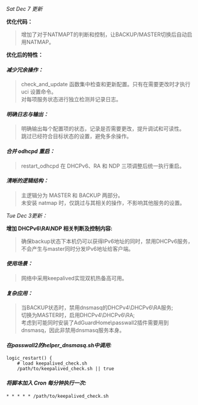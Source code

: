 *Sat Dec 7 更新*

**优化代码：**
> 增加了对于NATMAPT的判断和控制，让BACKUP/MASTER切换后自动启用NATMAP。

**优化后的特性：**
#### *减少冗余操作：*
> check_and_update 函数集中检查和更新配置。只有在需要更改时才执行 uci 设置命令。\
> 对每项服务状态进行独立检测并记录日志。

#### *明确日志与输出：*
> 明确输出每个配置项的状态，记录是否需要更改，提升调试和可读性。\
> 跳过已经符合目标状态的设置，避免多余操作。

#### *合并 odhcpd 重启：*
> restart_odhcpd 在 DHCPv6、RA 和 NDP 三项调整后统一执行重启。

#### *清晰的逻辑结构：*
> 主逻辑分为 MASTER 和 BACKUP 两部分。\
> 未安装 natmap 时，仅跳过与其相关的操作，不影响其他服务的设置。

*Tue Dec 3更新：*

**增加 DHCPv6\RA\NDP 相关判断及控制内容:**
> 确保backup状态下本机仍可以获得IPv6地址的同时，禁用DHCPv6服务，不会产生与master同时分发IPv6地址给客户端。

#### *使用场景：*
> 网络中采用keepalived实现双机热备高可用。

#### *复杂应用：*
> 当BACKUP状态时，禁用dnsmasq的DHCPv4\DHCPv6\RA服务;\
> 切换为MASTER时，启用DHCPv4\DHCPv6\RA;\
> 考虑到可能同时安装了AdGuardHome\passwall2插件需要用到dnsmasq，因此非禁用dnsmasq服务本身。

#### *在passwall2的helper_dnsmasq.sh中调用:*
```
logic_restart() {
    # load keepalived_check.sh
    /path/to/keepalived_check.sh || true
```
#### *将脚本加入 Cron 每分钟执行一次:*
```
* * * * * /path/to/keepalived_check.sh
```
